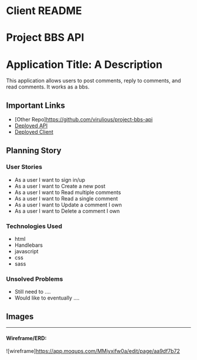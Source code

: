 # Client README

# Project BBS API

# Application Title: A Description

This application allows users to
post comments, reply to comments,
and read comments. It works as a
bbs.

## Important Links

- [Other Repo]https://github.com/virulious/project-bbs-api
- [Deployed API](www.link.com)
- [Deployed Client](www.link.com)

## Planning Story



### User Stories

- As a user I want to sign in/up
- As a user I want to Create a new post
- As a user I want to Read multiple comments
- As a user I want to Read a single comment
- As a user I want to Update a comment I own
- As a user I want to Delete a comment I own

### Technologies Used

- html
- Handlebars
- javascript
- css
- sass

### Unsolved Problems

- Still need to ....
- Would like to eventually ....

## Images

---

#### Wireframe/ERD:
![wireframe]https://app.moqups.com/MMiyxifw0a/edit/page/aa9df7b72
